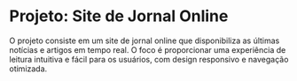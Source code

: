 # Projeto: Site de Jornal Online
O projeto consiste em um site de jornal online que disponibiliza as últimas notícias e artigos em tempo real. O foco é proporcionar uma experiência de leitura intuitiva e fácil para os usuários, com design responsivo e navegação otimizada.
